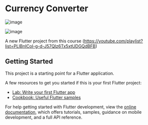 # Currency Converter

![image](https://github.com/vitordbo/Conversor-de-moedas/assets/65680799/ca2150f7-d93e-4772-9a67-20fa720a689b)

![image](https://github.com/vitordbo/Conversor-de-moedas/assets/65680799/6a20d0ec-b035-4085-90fa-cb9a073ec8b6)

A new Flutter project from this course (https://youtube.com/playlist?list=PLlBnICoI-g-d-J57QIz6Tx5xtUDGQdBFB)

## Getting Started

This project is a starting point for a Flutter application.

A few resources to get you started if this is your first Flutter project:

- [Lab: Write your first Flutter app](https://docs.flutter.dev/get-started/codelab)
- [Cookbook: Useful Flutter samples](https://docs.flutter.dev/cookbook)

For help getting started with Flutter development, view the
[online documentation](https://docs.flutter.dev/), which offers tutorials,
samples, guidance on mobile development, and a full API reference.
